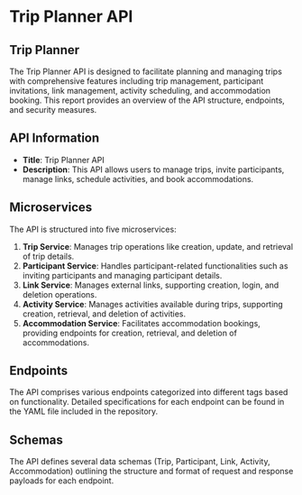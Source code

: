 # Trip Planner API

## Trip Planner

The Trip Planner API is designed to facilitate planning and managing trips with comprehensive features including trip management, participant invitations, link management, activity scheduling, and accommodation booking. This report provides an overview of the API structure, endpoints, and security measures.

## API Information

- **Title**: Trip Planner API
- **Description**: This API allows users to manage trips, invite participants, manage links, schedule activities, and book accommodations.

## Microservices

The API is structured into five microservices:

1. **Trip Service**: Manages trip operations like creation, update, and retrieval of trip details.
2. **Participant Service**: Handles participant-related functionalities such as inviting participants and managing participant details.
3. **Link Service**: Manages external links, supporting creation, login, and deletion operations.
4. **Activity Service**: Manages activities available during trips, supporting creation, retrieval, and deletion of activities.
5. **Accommodation Service**: Facilitates accommodation bookings, providing endpoints for creation, retrieval, and deletion of accommodations.

## Endpoints

The API comprises various endpoints categorized into different tags based on functionality. Detailed specifications for each endpoint can be found in the YAML file included in the repository.

## Schemas

The API defines several data schemas (Trip, Participant, Link, Activity, Accommodation) outlining the structure and format of request and response payloads for each endpoint.
